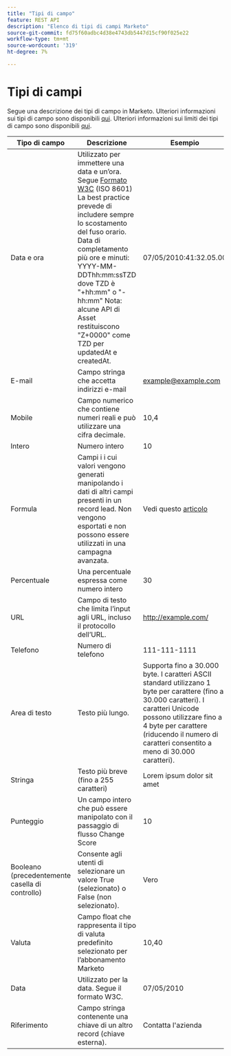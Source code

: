 ```yaml
---
title: "Tipi di campo"
feature: REST API
description: "Elenco di tipi di campi Marketo"
source-git-commit: fd75f60adbc4d38e4743db5447d15cf90f025e22
workflow-type: tm+mt
source-wordcount: '319'
ht-degree: 7%

---
```



# Tipi di campi

Segue una descrizione dei tipi di campo in Marketo. Ulteriori informazioni sui tipi di campo sono disponibili [qui](https://experienceleague.adobe.com/en/docs/marketo/using/product-docs/administration/field-management/custom-field-type-glossary). Ulteriori informazioni sui limiti dei tipi di campo sono disponibili [qui](https://nation.marketo.com/t5/knowledgebase/tkb-p/support_solutions-documents).

| Tipo di campo | Descrizione | Esempio |
| --- | --- | --- |
| Data e ora | Utilizzato per immettere una data e un’ora. Segue [Formato W3C](https://www.w3.org/TR/NOTE-datetime) (ISO 8601) La best practice prevede di includere sempre lo scostamento del fuso orario. Data di completamento più ore e minuti: YYYY-MM-DDThh:mm:ssTZD dove TZD è &quot;+hh:mm&quot; o &quot;-hh:mm&quot; Nota: alcune API di Asset restituiscono &quot;Z+0000&quot; come TZD per updatedAt e createdAt. | 07/05/2010:41:32.05.00 |
| E-mail | Campo stringa che accetta indirizzi e-mail | example@example.com |
| Mobile | Campo numerico che contiene numeri reali e può utilizzare una cifra decimale. | 10,4 |
| Intero | Numero intero | 10 |
| Formula | Campi i i cui valori vengono generati manipolando i dati di altri campi presenti in un record lead. Non vengono esportati e non possono essere utilizzati in una campagna avanzata. | Vedi questo [articolo](https://experienceleague.adobe.com/en/docs/marketo/using/product-docs/administration/field-management/create-and-use-a-concatenated-string-formula-field) |
| Percentuale | Una percentuale espressa come numero intero | 30 |
| URL | Campo di testo che limita l’input agli URL, incluso il protocollo dell’URL. | http://example.com/ |
| Telefono | Numero di telefono | 111-111-1111 |
| Area di testo | Testo più lungo. | Supporta fino a 30.000 byte. I caratteri ASCII standard utilizzano 1 byte per carattere (fino a 30.000 caratteri). I caratteri Unicode possono utilizzare fino a 4 byte per carattere (riducendo il numero di caratteri consentito a meno di 30.000 caratteri). |
| Stringa | Testo più breve (fino a 255 caratteri) | Lorem ipsum dolor sit amet |
| Punteggio | Un campo intero che può essere manipolato con il passaggio di flusso Change Score | 10 |
| Booleano (precedentemente casella di controllo) | Consente agli utenti di selezionare un valore True (selezionato) o False (non selezionato). | Vero |
| Valuta | Campo float che rappresenta il tipo di valuta predefinito selezionato per l’abbonamento Marketo | 10,40 |
| Data | Utilizzato per la data. Segue il formato W3C. | 07/05/2010 |
| Riferimento | Campo stringa contenente una chiave di un altro record (chiave esterna). | Contatta l&#39;azienda |
